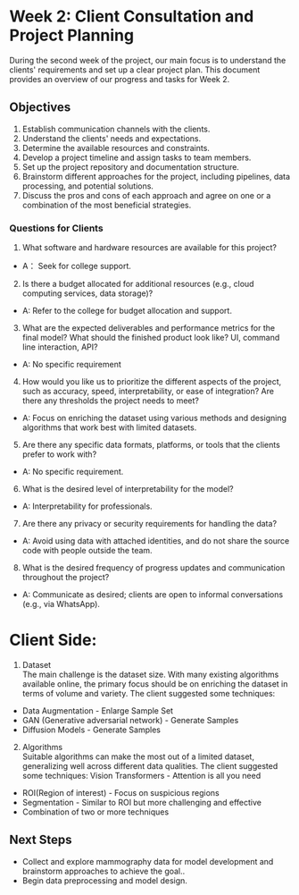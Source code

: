 # Week 2: Client Consultation and Project Planning

During the second week of the project, our main focus is to understand the clients' requirements and set up a clear project plan. This document provides an overview of our progress and tasks for Week 2.

## Objectives

1. Establish communication channels with the clients.
2. Understand the clients' needs and expectations.
3. Determine the available resources and constraints.
4. Develop a project timeline and assign tasks to team members.
5. Set up the project repository and documentation structure.
6. Brainstorm different approaches for the project, including pipelines, data processing, and potential solutions.
7. Discuss the pros and cons of each approach and agree on one or a combination of the most beneficial strategies.

### Questions for Clients

1. What software and hardware resources are available for this project?  
- A： Seek for college support.
2. Is there a budget allocated for additional resources (e.g., cloud computing services, data storage)?  
- A: Refer to the college for budget allocation and support.
3. What are the expected deliverables and performance metrics for the final model? What should the finished product look like? UI, command line interaction, API?  
- A: No specific requirement
4. How would you like us to prioritize the different aspects of the project, such as accuracy, speed, interpretability, or ease of integration? Are there any thresholds the project needs to meet?  
- A: Focus on enriching the dataset using various methods and designing algorithms that work best with limited datasets.
5. Are there any specific data formats, platforms, or tools that the clients prefer to work with?  
- A: No specific requirement.
6. What is the desired level of interpretability for the model?  
- A: Interpretability for professionals.
7. Are there any privacy or security requirements for handling the data?  
- A: Avoid using data with attached identities, and do not share the source code with people outside the team.
8. What is the desired frequency of progress updates and communication throughout the project?  
- A: Communicate as desired; clients are open to informal conversations (e.g., via WhatsApp).

# Client Side:
1. Dataset  
The main challenge is the dataset size. With many existing algorithms available online, the primary focus should be on enriching the dataset in terms of volume and variety. The client suggested some techniques:
- Data Augmentation - Enlarge Sample Set
- GAN (Generative adversarial network) - Generate Samples
- Diffusion Models - Generate Samples

2. Algorithms  
Suitable algorithms can make the most out of a limited dataset, generalizing well across different data qualities. The client suggested some techniques:
Vision Transformers - Attention is all you need
- ROI(Region of interest) - Focus on suspicious regions
- Segmentation - Similar to ROI but more challenging and effective
- Combination of two or more techniques

## Next Steps

- Collect and explore mammography data for model development and brainstorm approaches to achieve the goal..
- Begin data preprocessing and model design.

